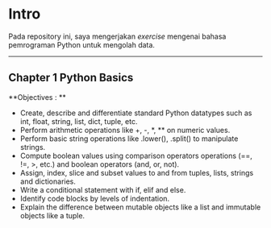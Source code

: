 # Intro

Pada repository ini, saya mengerjakan _exercise_ mengenai bahasa pemrograman Python untuk mengolah data.

---

## Chapter 1 Python Basics
**Objectives : **
* Create, describe and differentiate standard Python datatypes such as int, float, string, list, dict, tuple, etc.
* Perform arithmetic operations like +, -, *, ** on numeric values.
* Perform basic string operations like .lower(), .split() to manipulate strings.
* Compute boolean values using comparison operators operations (==, !=, >, etc.) and boolean operators (and, or, not).
* Assign, index, slice and subset values to and from tuples, lists, strings and dictionaries.
* Write a conditional statement with if, elif and else.
* Identify code blocks by levels of indentation.
* Explain the difference between mutable objects like a list and immutable objects like a tuple.


